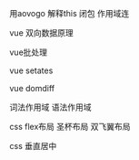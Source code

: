 用aovogo 解释this 闭包 作用域连

vue 双向数据原理

vue批处理

vue setates

vue domdiff



词法作用域 语法作用域

 

css flex布局 圣杯布局 双飞翼布局

css 垂直居中

